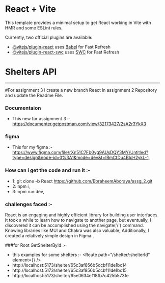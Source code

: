 # React + Vite

This template provides a minimal setup to get React working in Vite with HMR and some ESLint rules.

Currently, two official plugins are available:

- [@vitejs/plugin-react](https://github.com/vitejs/vite-plugin-react/blob/main/packages/plugin-react/README.md) uses [Babel](https://babeljs.io/) for Fast Refresh
- [@vitejs/plugin-react-swc](https://github.com/vitejs/vite-plugin-react-swc) uses [SWC](https://swc.rs/) for Fast Refresh



# Shelters API
***

#For assignment 3 I create a new branch React  in assignment 2 Repository  and update the Readme File.

### Documentaion
- This new  for assignment 3 :- https://documenter.getpostman.com/view/32173427/2sA2r3YkX3 
### figma
- This for my figma :- https://www.figma.com/file/rXn51C7Fb0vg9AUsDQY3MY/Untitled?type=design&node-id=0%3A1&mode=dev&t=IBmCtDu4BlcH2ykL-1,

### How can i get the code and run it :-

- 1:  git clone -b  React https://github.com/EbraheemAboraya/assg_2.git
- 2:   npm i,
- 3:   npm run dev,


### challenges faced :-
React is an engaging and highly efficient library for building user interfaces. It took a while to learn how to navigate to another page, but eventually, I discovered it can be accomplished using the navigate('/') command. Knowing libraries like MUI and Chakra was also valuable, Additionally, I created a relatively simple design in Figma  ,

    
###for Root GetShelterById :-
- this examples for some shelters :-  <Route path="/shelter/:shelterId" element={<GetShelterById />} />
- http://localhost:5173/shelter/65c3af856b5ccbf11de1bc14
- http://localhost:5173/shelter/65c3af856b5ccbf11de1bc15
- http://localhost:5173/shelter/65e0634ef18fb7c425b573fe




